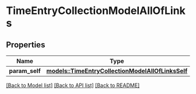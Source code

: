 # TimeEntryCollectionModelAllOfLinks

## Properties

Name | Type | Description | Notes
------------ | ------------- | ------------- | -------------
**param_self** | [**models::TimeEntryCollectionModelAllOfLinksSelf**](TimeEntryCollectionModel_allOf__links_self.md) |  | 

[[Back to Model list]](../README.md#documentation-for-models) [[Back to API list]](../README.md#documentation-for-api-endpoints) [[Back to README]](../README.md)


